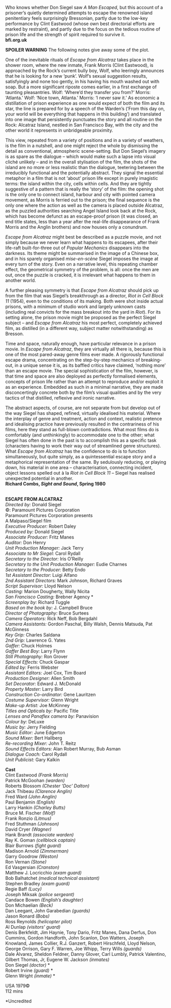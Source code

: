 

Who knows whether Don Siegel saw _A Man Escaped_, but this account of a prisoner’s quietly determined attempts to escape the renowned island penitentiary feels surprisingly Bressonian, partly due to the low-key performance by Clint Eastwood (whose own best directorial efforts are marked by restraint), and partly due to the focus on the tedious routine of prison life and the strength of spirit required to survive it.  
**bfi.org.uk**

**SPOILER WARNING** The following notes give away some of the plot.

One of the inevitable rituals of _Escape from Alcatraz_ takes place in the shower room, where the new inmate, Frank Morris (Clint Eastwood), is approached by the Rock’s current bully boy, Wolf, who leeringly announces that he is looking for a new ‘punk’. Wolf’s sexual suggestion results, satisfyingly and none too gently, in his having his mouth washed out with soap. But a more significant riposte comes earlier, in a first exchange of taunting pleasantries. Wolf: ‘Where’d they transfer you from?’ Morris: ‘Atlanta.’ Wolf: ‘Nice town, Atlanta.’ Morris: ‘I never saw it.’ As economic a distillation of prison experience as one would expect of both the film and its star, the line is prepared for by a speech of the Warden’s (‘From this day on, your world will be everything that happens in this building’) and translated into one image that persistently punctuates the story and all routine on the Rock: Alcatraz Island, nestled in San Francisco Bay, with the city and the other world it represents in unbridgeable proximity.

This view, repeated from a variety of positions and in a variety of weathers, is the film in a nutshell, and one might reject the whole by dismissing the detail as conventional, atmospheric scene-setting. But Don Siegel’s imagery is as spare as the dialogue – which would make such a lapse into visual cliché unlikely – and in the overall stylisation of the film, the shots of the island are no more or less realistic than the dialogue, teetering between the irreducibly functional and the potentially abstract. They signal the essential metaphor in a film that is not ‘about’ prison life except in purely imagistic terms: the island within the city, cells within cells. And they are tightly suggestive of a pattern that is really the ‘story’ of the film: the opening shot is the only one to connect island, harbour and city with pointed camera movement, as Morris is ferried out to the prison; the final sequence is the only one where the action as well as the camera is placed outside Alcatraz, as the puzzled authorities searching Angel Island look back at the Rock, which has become defunct as an escape-proof prison (it was closed, an end title states, less than a year after the real-life disappearance of Frank Morris and the Anglin brothers) and now houses only  a conundrum.

_Escape from Alcatraz_ might best be described as a puzzle movie, and not simply because we never learn what happens to its escapees, after their life-raft built-for-three out of _Popular Mechanics_ disappears into the darkness. Its theme might be summarised in the image of a Chinese box, and in his sparely organised _mise-en-scène_ Siegel imposes the image at every turn of the story. Even on a narrative level, this repeating chamber effect, the geometrical symmetry of the problem, is all: once the men are out, once the puzzle is cracked, it is irrelevant what happens to them in another world.

A further pleasing symmetry is that _Escape from Alcatraz_ should pick up from the film that was Siegel’s breakthrough as a director, _Riot in Cell Block 11_ (1954), even to the conditions of its making. Both were shot inside actual prisons, with a minimum of studio work and largely unknown casts (including real convicts for the mass breakout into the yard in _Riot_). For its setting alone, the prison movie might be proposed as the perfect Siegel subject – and _Escape from Alcatraz_ his most perfect, completely achieved film, as distilled (in a different way, subject matter notwithstanding) as Bresson.

Time and space, naturally enough, have particular relevance in a prison movie. In _Escape from Alcatraz_, they are virtually all there is, because this is one of the most pared-away genre films ever made. A rigorously functional escape drama, concentrating on the step-by-step mechanics of breaking-out, in a unique sense it is, as its baffled critics have claimed, ‘nothing more’ than an escape movie. The special sophistication of the film, however, is that time and space are also deployed as perfectly formalised elements, concepts of prison life rather than an attempt to reproduce and/or exploit it as an experience. Embedded as such in a minimal narrative, they are made disconcertingly concrete both by the film’s visual qualities and by the very tactics of that distilled, reflexive and ironic narrative.

The abstract aspects, of course, are not separate from but develop out of the way Siegel has shaped, refined, virtually idealised his material. Where the interplay of genre and treatment, action and context, realistic pretence and idealising practice have previously resulted in the contrariness of his films, here they stand as full-blown contradictions. What most films do is comfortably (and unthinkingly) to accommodate one to the other; what Siegel has often done in the past is to accomplish this as a specific task (characters having to work their way out of streamlined genre structures). What _Escape from Alcatraz_ has the confidence to do is to function simultaneously, but quite simply, as a quintessential escape story and a metaphorical representation of the same.  By sedulously reducing, or playing down, his material in one area – characterisation, connecting incident, object lessons spelled out à Ia _Riot in Cell Block 11_ – Siegel has realised unexpected potential in another.  
**Richard Combs, _Sight and Sound_, Spring 1980**
<br><br>

**ESCAPE FROM ALCATRAZ**<br>
_Directed by:_ Donald Siegel<br>
©: Paramount Pictures Corporation<br>
Paramount Pictures Corporation presents<br>
A Malpaso/Siegel film<br>
_Executive Producer:_ Robert Daley<br>
_Produced by:_ Donald Siegel<br>
_Associate Producer:_ Fritz Manes<br>
_Auditor:_ Don Henry<br>
_Unit Production Manager:_ Jack Terry<br>
_Associate to Mr Siegel:_ Carol Rydall<br>
_Secretary to the Director:_ Iris O’Reilly<br>
_Secretary to the Unit Production Manager:_ Eudie Charnes<br>
_Secretary to the Producer:_ Betty Endo<br>
_1st Assistant Director:_ Luigi Alfano<br>
_2nd Assistant Directors:_ Mark Johnson, Richard Graves<br>
_Script Supervisor:_ Lloyd Nelson<br>
_Casting:_ Marion Dougherty, Wally Nicita<br>
_San Francisco Casting:_ Brebner Agency *<br>
_Screenplay by:_ Richard Tuggle<br>
_Based on the book by:_ J. Campbell Bruce<br>
_Director of Photography:_ Bruce Surtees<br>
_Camera Operators:_ Rick Neff, Bob Bergdahl<br>
_Camera Assistants:_ Gordon Paschal, Billy Walsh, Dennis Matsuda, Pat McGinness<br>
_Key Grip:_ Charles Saldana<br>
_2nd Grip:_ Lawrence G. Yates<br>
_Gaffer:_ Chuck Holmes<br>
_Gaffer Best Boy:_ Larry Flynn<br>
_Still Photography:_ Ron Grover<br>
_Special Effects:_ Chuck Gaspar<br>
_Edited by:_ Ferris Webster<br>
_Assistant Editors:_ Joel Cox, Tim Board<br>
_Production Designer:_ Allen Smith<br>
_Set Decorator:_ Edward J. McDonald<br>
_Property Master:_ Larry Bird<br>
_Construction Co-ordinator:_ Gene Lauritzen<br>
_Costume Supervisor:_ Glenn Wright<br>
_Make-up Artist:_ Joe McKinney<br>
_Titles and Opticals by:_ Pacific Title<br>
_Lenses and Panaflex camera by:_ Panavision<br>
_Colour by:_ DeLuxe<br>
_Music by:_ Jerry Fielding<br>
_Music Editor:_ June Edgerton<br>
_Sound Mixer:_ Bert Hallberg<br>
_Re-recording Mixer:_ John T. Reitz<br>
_Sound Effects Editors:_ Alan Robert Murray, Bub Asman<br>
_Dialogue Coach:_ Carol Rydall<br>
_Unit Publicist:_ Gary Kalkin<br>

**Cast**<br>
Clint Eastwood _(Frank Morris)_<br>
Patrick McGoohan _(warden)_<br>
Roberts Blossom _(Chester ‘Doc’ Dalton)_<br>
Jack Thibeau _(Clarence Anglin)_<br>
Fred Ward _(John Anglin)_<br>
Paul Benjamin _(English)_<br>
Larry Hankin _(Charley Butts)_<br>
Bruce M. Fischer _(Wolf)_<br>
Frank Ronzio _(Litmus)_<br>
Fred Stuthman _(Johnson)_<br>
David Cryer _(Wagner)_<br>
Hank Brandt _(associate warden)_<br>
Ray K. Goman _(cellblock captain)_<br>
Blair Burrows _(fight guard)_<br>
Madison Arnold _(Zimmerman)_<br>
Garry Goodrow _(Weston)_<br>
Ron Vernan _(Stone)_<br>
Ed Vasgersian _(Cranston)_<br>
Matthew J. Locricchio _(exam guard)_<br>
Bob Balhatchet _(medical technical assistant)_<br>
Stephen Bradley _(exam guard)_<br>
Regie Baff _(Lucy)_<br>
Joseph Miksak _(police sergeant)_<br>
Candace Bowen _(English’s daughter)_<br>
Don Michaelian _(Beck)_<br>
Dan Leegant, John Garabedian _(guards)_<br>
Jason Ronard _(Bobs)_<br>
Ross Reynolds _(helicopter pilot)_<br>
Al Dunlap _(visitors’ guard)_<br>
Denis Berkfeldt, Jim Haynie, Tony Dario, Fritz Manes, Dana Derfus, Don Cummins,  Gordon Handforth, John Scanlon, Don Watters, Joseph Knowland, James Collier, R.J. Ganzert, Robert Hirschfeld, Lloyd Nelson, George Orrison, Gary F. Warren, Joe Whipp, Terry Wills _(guards)_<br>
Dale Alvarez, Sheldon Feldner, Danny Glover,  Carl Lumbly, Patrick Valentino, Gilbert Thomas, Jr, Eugene W. Jackson _(inmates)_<br>
Don Siegel _(doctor)_ *<br>
Robert Irvine _(guard)_ *<br>
Glenn Wright _(inmate)_ *<br>

USA 1979©<br>
112 mins

*Uncredited<br>
<br>
<!--stackedit_data:
eyJoaXN0b3J5IjpbLTczNDI4Nzg3Nl19
-->